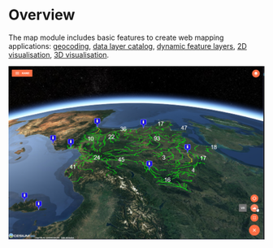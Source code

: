 # Overview

The map module includes basic features to create web mapping applications: [geocoding](./services.md#geocoder-service), [data layer catalog](./services.md#catalog-service), [dynamic feature layers](./services.md#feature-service), [2D visualisation](./components#2d-map), [3D visualisation](./components#3d-map).

![3D web mapping application built with the KDK](../../assets/kano-3D.png)
